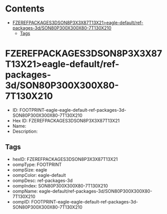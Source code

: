 



Contents
========

* [FZEREFPACKAGES3DSON8P3X3X87T13X21>eagle-default/ref-packages-3d/SON80P300X300X80-7T130X210](#fzerefpackages3dson8p3x3x87t13x21eagle-defaultref-packages-3dson80p300x300x80-7t130x210)
	* [Tags](#tags)

# FZEREFPACKAGES3DSON8P3X3X87T13X21>eagle-default/ref-packages-3d/SON80P300X300X80-7T130X210

- ID: FOOTPRINT-eagle-eagle-default-ref-packages-3d-SON80P300X300X80-7T130X210
- Hex ID: FZEREFPACKAGES3DSON8P3X3X87T13X21
- Name: 
- Description: 

## Tags

- hexID: FZEREFPACKAGES3DSON8P3X3X87T13X21
- oompType: FOOTPRINT
- oompSize: eagle
- oompColor: eagle-default
- oompDesc: ref-packages-3d
- oompIndex: SON80P300X300X80-7T130X210
- oompName: eagle-default/ref-packages-3d/SON80P300X300X80-7T130X210
- oompID: FOOTPRINT-eagle-eagle-default-ref-packages-3d-SON80P300X300X80-7T130X210
